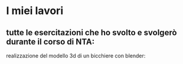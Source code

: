 # I miei lavori

## tutte le esercitazioni che ho svolto e svolgerò durante il corso di NTA:

realizzazione del modello 3d di un bicchiere con blender:
